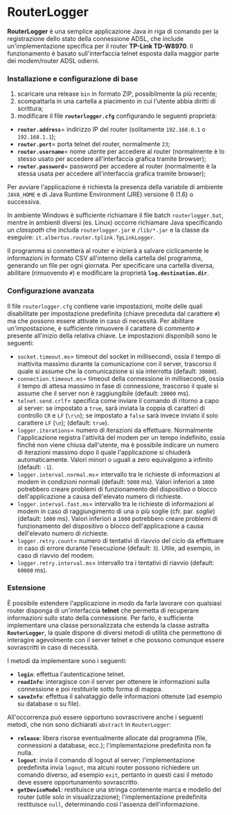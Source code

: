 RouterLogger
============

**RouterLogger** &egrave; una semplice applicazione Java in riga di comando per la registrazione dello stato della connessione ADSL, che include un'implementazione specifica per il router **TP-Link TD-W8970**. Il funzionamento &egrave; basato sull'interfaccia telnet esposta dalla maggior parte dei modem/router ADSL odierni.

### Installazione e configurazione di base

1. scaricare una release <code>bin</code> in formato ZIP, possibilmente la pi&ugrave; recente;
2. scompattarla in una cartella a piacimento in cui l'utente abbia diritti di scrittura;
3. modificare il file <code>**routerlogger.cfg**</code> configurando le seguenti propriet&agrave;:
  * <code>**router.address**</code>= indirizzo IP del router (solitamente <code>192.168.0.1</code> o <code>192.168.1.1</code>);
  * <code>**router.port**</code>= porta telnet del router, normalmente <code>23</code>;
  * <code>**router.username**</code>= nome utente per accedere al router (normalmente &egrave; lo stesso usato per accedere all'interfaccia grafica tramite browser);
  * <code>**router.password**</code>= password per accedere al router (normalmente &egrave; la stessa usata per accedere all'interfaccia grafica tramite browser);

Per avviare l'applicazione &egrave; richiesta la presenza della variabile di ambiente <code>JAVA_HOME</code> e di Java Runtime Environment (JRE) versione 6 (1.6) o successiva.

In ambiente Windows &egrave; sufficiente richiamare il file batch <code>routerlogger.bat</code>, mentre in ambienti diversi (es. Linux) occorre richiamare Java specificando un *classpath* che includa <code>routerlogger.jar</code> e <code>/lib/*.jar</code> e la classe da eseguire: <code>it.albertus.router.tplink.TpLinkLogger</code>.

Il programma si connetter&agrave; al router e inizier&agrave; a salvare ciclicamente le informazioni in formato CSV all'interno della cartella del programma, generando un file per ogni giornata. Per specificare una cartella diversa, abilitare (rimuovendo <code>#</code>) e modificare la propriet&agrave; <code>**log.destination.dir**</code>.

### Configurazione avanzata

Il file <code>routerlogger.cfg</code> contiene varie impostazioni, molte delle quali  disabilitate per impostazione predefinita (chiave preceduta dal carattere <code>#</code>) ma che possono essere attivate in caso di necessit&agrave;. Per abilitare un'impostazione, &egrave; sufficiente rimuovere il carattere di commento <code>#</code> presente all'inizio della relativa chiave. Le impostazioni disponibili sono le seguenti:

* <code>socket.timeout.ms</code>= timeout del socket in millisecondi, ossia il tempo di inattivita massimo durante la comunicazione con il server, trascorso il quale si assume che la comunicazione si sia interrotta (default: <code>30000</code>).
* <code>connection.timeout.ms</code>= timeout della connessione in millisecondi, ossia il tempo di attesa massimo in fase di connessione, trascorso il quale si assume che il server non &egrave; raggiungibile (default: <code>20000</code> ms).
* <code>telnet.send.crlf</code>= specifica come inviare il comando di ritorno a capo al server: se impostato a <code>true</code>, sar&agrave; inviata la coppia di caratteri di controllo <code>CR</code> e <code>LF</code> (<code>\r\n</code>); se impostato a <code>false</code> sar&agrave; invece inviato il solo carattere <code>LF</code> (<code>\n</code>); (default: <code>true</code>).
* <code>logger.iterations</code>= numero di iterazioni da effettuare. Normalmente l'applicazione registra l'attivit&agrave; del modem per un tempo indefinito, ossia finch&eacute; non viene chiusa dall'utente, ma &egrave; possibile indicare un numero di iterazioni massimo dopo il quale l'applicazione si chiuder&agrave; automaticamente. Valori minori o uguali a zero equivalgono a infinito (default: <code>-1</code>).
* <code>logger.interval.normal.ms</code>= intervallo tra le richieste di informazioni al modem in condizioni normali (default: <code>5000</code> ms). Valori inferiori a <code>1000</code> potrebbero creare problemi di funzionamento del dispositivo o blocco dell'applicazione a causa dell'elevato numero di richieste.
* <code>logger.interval.fast.ms</code>= intervallo tra le richieste di informazioni al modem in caso di raggiungimento di una o pi&ugrave; soglie (cfr. par. *soglie*) (default: <code>1000</code> ms). Valori inferiori a <code>1000</code> potrebbero creare problemi di funzionamento del dispositivo o blocco dell'applicazione a causa dell'elevato numero di richieste.
* <code>logger.retry.count</code>= numero di tentativi di riavvio del ciclo da effettuare in caso di errore durante l'esecuzione (default: <code>3</code>). Utile, ad esempio, in caso di riavvio del modem.
* <code>logger.retry.interval.ms</code>= intervallo tra i tentativi di riavvio (default: <code>60000</code> ms).

### Estensione

&Egrave; possibile estendere l'applicazione in modo da farla lavorare con qualsiasi router disponga di un'interfaccia **telnet** che permetta di recuperare informazioni sullo stato della connessione. Per farlo, &egrave; sufficiente implementare una classe personalizzata che estenda la classe astratta <code>**RouterLogger**</code>, la quale dispone di diversi metodi di utilit&agrave; che permettono di interagire agevolmente con il server telnet e che possono comunque essere sovrascritti in caso di necessit&agrave;.

I metodi da implementare sono i seguenti:
* <code>**login**</code>: effettua l'autenticazione telnet.
* <code>**readInfo**</code>: interagisce con il server per ottenere le informazioni sulla connessione e poi restituirle sotto forma di mappa.
* <code>**saveInfo**</code>: effettua il salvataggio delle informazioni ottenute (ad esempio su database o su file).

All'occorrenza pu&ograve; essere opportuno sovrascrivere anche i seguenti metodi, che non sono dichiarati <code>abstract</code> in <code>RouterLogger</code>:
* <code>**release**</code>: libera risorse eventualmente allocate dal programma (file, connessioni a database, ecc.); l'implementazione predefinita non fa nulla.
* <code>**logout**</code>: invia il comando di logout al server; l'implementazione predefinita invia <code>logout</code>, ma alcuni router possono richiedere un comando diverso, ad esempio <code>exit</code>, pertanto in questi casi il metodo deve essere opportunamento sovrascritto.
* <code>**getDeviceModel**</code>: restituisce una stringa contenente marca e modello del router (utile solo in visualizzazione); l'implementazione predefinita restituisce <code>null</code>, determinando cos&igrave; l'assenza dell'informazione.
